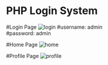 # PHP Login System

#Login Page
![login](https://user-images.githubusercontent.com/11474426/78792976-06ad2d00-79dc-11ea-99fe-a59c67662498.PNG)
#username: admin<br/>
#password: admin

#Home Page
![home](https://user-images.githubusercontent.com/11474426/78792478-5b9c7380-79db-11ea-86cf-bc2dfdb1f905.PNG)


#Profile Page
![profile](https://user-images.githubusercontent.com/11474426/78792508-648d4500-79db-11ea-836c-9a2cbc4094bb.PNG)
